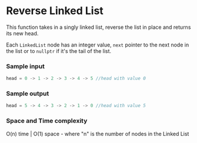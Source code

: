 # Reverse Linked List

This function takes in a singly linked list, reverse the list in place and returns its new head.

Each `LinkedList` node has an integer value, `next` pointer to the next node in the list or to `nullptr` if it's the tail of the list. 

### Sample input
```javascript
head = 0 -> 1 -> 2 -> 3 -> 4 -> 5 //head with value 0
```
### Sample output
```javascript
head = 5 -> 4 -> 3 -> 2 -> 1 -> 0 //head with value 5
```
### Space and Time complexity

O(n) time | O(1) space - where "n" is the number of nodes in the Linked List
